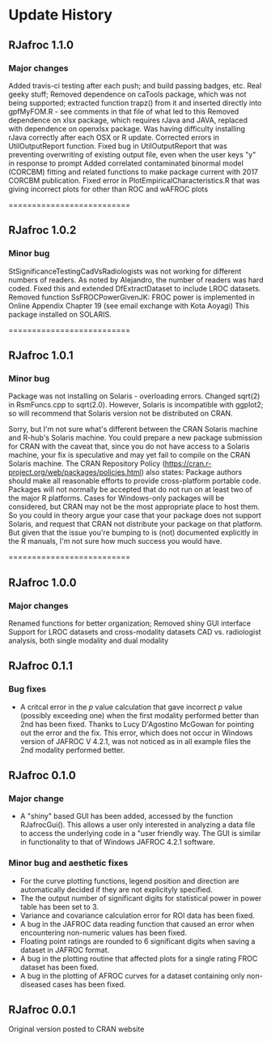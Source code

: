 Update History
==========================
## RJafroc 1.1.0
### Major changes
Added travis-ci testing after each push; and build passing badges, etc. Real geeky stuff;
Removed dependence on caTools package, which was not being supported; extracted function trapz() from it
   and inserted directly into gpfMyFOM.R - see comments in that file of what led to this
Removed dependence on xlsx package, which requires rJava and JAVA, replaced with dependence on
   openxlsx package. Was having difficulty installing rJava correctly after each OSX or R update.
Corrected errors in UtilOutputReport function.
Fixed bug in UtilOutputReport that was preventing overwriting of existing output file, even
   when the user keys "y" in response to prompt
Added correlated contaminated binormal model (CORCBM) fitting and related functions to
   make package current with 2017 CORCBM publication.
Fixed error in PlotEmpiricalCharacteristics.R that was giving incorrect plots for other than
   ROC and wAFROC plots
   
==========================
## RJafroc 1.0.2
### Minor bug
StSignificanceTestingCadVsRadiologists was not working for different numbers of readers.
   As noted by Alejandro, the number of readers was hard coded. Fixed this and extended
   DfExtractDataset to include LROC datasets.
Removed function SsFROCPowerGivenJK: FROC power is implemented in Online
  Appendix Chapter 19 (see email exchange with Kota Aoyagi)
This package installed on SOLARIS.
   
==========================
## RJafroc 1.0.1
### Minor bug
Package was not installing on Solaris - overloading errors. Changed sqrt(2) in 
   RsmFuncs.cpp to sqrt(2.0). However, Solaris is incompatible with ggplot2; 
   so will recommend that Solaris version not be distributed on CRAN.

Sorry, but I'm not sure what's different between the CRAN Solaris machine and 
   R-hub's Solaris machine. You could prepare a new package submission for CRAN 
   with the caveat that, since you do not have access to a Solaris machine, 
   your fix is speculative and may yet fail to compile on the CRAN Solaris machine.
The CRAN Repository Policy (https://cran.r-project.org/web/packages/policies.html) 
   also states:
   Package authors should make all reasonable efforts to provide cross-platform 
   portable code. Packages will not normally be accepted that do not run on at 
   least two of the major R platforms. Cases for Windows-only packages will be 
   considered, but CRAN may not be the most appropriate place to host them. So 
   you could in theory argue your case that your package does not support Solaris, 
   and request that CRAN not distribute your package on that platform. But given 
   that the issue you're bumping to is (not) documented explicitly in the R manuals, 
   I'm not sure how much success you would have.

==========================
## RJafroc 1.0.0
### Major changes
Renamed functions for better organization; 
Removed shiny GUI interface
Support for LROC datasets and cross-modality datasets
CAD vs. radiologist analysis, both single modality and dual modality

## RJafroc 0.1.1
### Bug fixes
* A critcal error in the *p* value calculation that gave incorrect *p* value (possibly exceeding one) when the first modality performed better than 2nd has been fixed. Thanks to Lucy D'Agostino McGowan for pointing out the error and the fix. This error, which does not occur in Windows version of JAFROC V 4.2.1, was not noticed as in all example files the 2nd modality performed better.

## RJafroc 0.1.0
### Major change
* A "shiny" based GUI has been added, accessed by the function RJafrocGui(). This allows a user only interested in
analyzing a data file to access the underlying code in a "user friendly way. The GUI is similar in functionality to
that of Windows JAFROC 4.2.1 software.

### Minor bug and aesthetic fixes
* For the curve plotting functions, legend position and direction are automatically decided if they are not explicityly specified. 
* The the output number of significant digits for statistical power in power table has been set to 3.
* Variance and covariance calculation error for ROI data has been fixed.
* A bug in the JAFROC data reading function that caused an error when encountering non-numeric values has been fixed.
* Floating point ratings are rounded to 6 significant digits when saving a dataset in JAFROC format. 
* A bug in the plotting routine that affected plots for a single rating FROC dataset has been fixed.
* A bug in the plotting of AFROC curves for a dataset containing only non-diseased cases has been fixed.

## RJafroc 0.0.1
Original version posted to CRAN website
